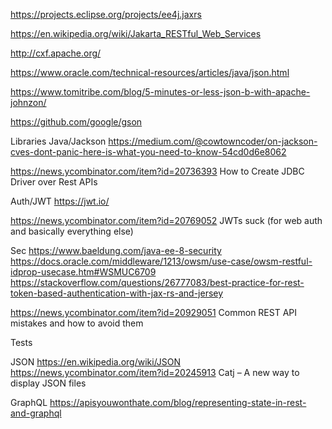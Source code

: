 https://projects.eclipse.org/projects/ee4j.jaxrs

https://en.wikipedia.org/wiki/Jakarta_RESTful_Web_Services

http://cxf.apache.org/

https://www.oracle.com/technical-resources/articles/java/json.html

https://www.tomitribe.com/blog/5-minutes-or-less-json-b-with-apache-johnzon/

https://github.com/google/gson

Libraries
Java/Jackson
https://medium.com/@cowtowncoder/on-jackson-cves-dont-panic-here-is-what-you-need-to-know-54cd0d6e8062

https://news.ycombinator.com/item?id=20736393 How to Create JDBC Driver over Rest APIs


Auth/JWT
https://jwt.io/

https://news.ycombinator.com/item?id=20769052 JWTs suck (for web auth and basically everything else)

Sec
https://www.baeldung.com/java-ee-8-security
https://docs.oracle.com/middleware/1213/owsm/use-case/owsm-restful-idprop-usecase.htm#WSMUC6709
https://stackoverflow.com/questions/26777083/best-practice-for-rest-token-based-authentication-with-jax-rs-and-jersey


https://news.ycombinator.com/item?id=20929051 Common REST API mistakes and how to avoid them

Tests


JSON
https://en.wikipedia.org/wiki/JSON
https://news.ycombinator.com/item?id=20245913 Catj – A new way to display JSON files

GraphQL
https://apisyouwonthate.com/blog/representing-state-in-rest-and-graphql
